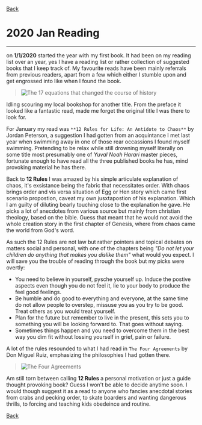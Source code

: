 [Back](https://qprop.github.io/Galaxy-of-Thoughts/)

# **2020 Jan Reading**
________________________

on **1/1/2020** started the year with my first book. It had been on my reading list over an year, yes I have a reading list or rather collection of suggested books that I keep track of. My favourite reads have been mainly referrals from previous readers, apart from a few which either I stumble upon and get engrossed into like when I found the book. 

> ![The 17 equations that changed the course of history](https://images-na.ssl-images-amazon.com/images/I/51zc7ZMRzNL._SX331_BO1,204,203,200_.jpg) 

Idling scouring my local bookshop for another title. From the preface it looked like a fantastic read, made me forget the original title I was there to look for.

For January my read was `**12 Rules for Life: An Antidote to Chaos**` by Jordan Peterson, a suggestion I had gotten from an acquintance I met last year when swimming away in one of those rear occassions I found myself swimming. Pretending to be relax while still drowning myself literally on some title most presumably one of _Yuval Noah Harari_ master pieces, fortunate enough to have read all the three published books he has, mind provoking material he has there.


Back to **12 Rules** I was amazed by his simple articulate explanation of chaos, it's exsistance being the fabric that necessitates order. 
With chaos brings order and vis versa situation of Egg or Hen story which came first scenario propostion, caveat my own jusxtapostion of his explanation. Which I am guilty of diluting bearly touching close to the explanation he gave. 
He picks a lot of anecdotes from various source but mainly from christian theology, based on the bible. 
Guess that meant that he would not avoid the whole creation story in the first chapter of Genesis, where from chaos came the world from God's word.


As such the 12 Rules are not law but rather pointers and topical debates on matters social and personal, with one of the chapters being _"Do not let your children do anything that makes you dislike them"_ what would you expect. 
I will save you the trouble of reading through the book but my picks were overtly:


* You need to believe in yourself, pysche yourself up. Induce the postive aspects even though you do not feel it, lie to your body to produce the feel good feelings.
* Be humble and do good to everything and everyone, at the same time do not allow people to overstep, missuse you as you try to be good. Treat others as you would treat yourself.
* Plan for the future but remember to live in the present, this sets you to something you will be looking forward to. That goes without saying.
* Sometimes things happen and you need to overcome them in the best way you dim fit without lossing yourself in grief, pain or failure.

A lot of the rules resounded to what I had read in `The Four Agreements` by Don Miguel Ruiz, emphasizing the philosophies I had gotten there.

> ![The Four Agreements](https://upload.wikimedia.org/wikipedia/en/thumb/5/52/The_Four_Agreements.jpeg/220px-The_Four_Agreements.jpeg) 


Am still torn between calling **12 Rules** a personal motivation or just a guide thought provoking book? Guess I won't be able to decide anytime soon. I would though suggest it as a read to anyone who fancies anecdotal stories from crabs and pecking order, to skate boarders and wanting dangerous thrills, to forcing and teaching kids obedeince and routine.

[Back](https://qprop.github.io/Galaxy-of-Thoughts/)
